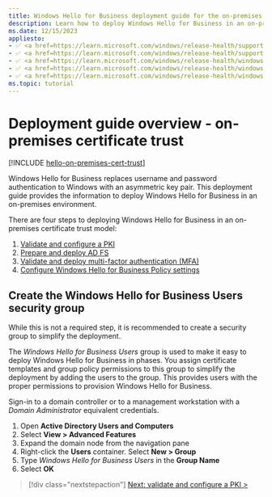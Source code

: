```yaml
---
title: Windows Hello for Business deployment guide for the on-premises certificate trust model
description: Learn how to deploy Windows Hello for Business in an on-premises, certificate trust model.
ms.date: 12/15/2023
appliesto: 
- ✅ <a href=https://learn.microsoft.com/windows/release-health/supported-versions-windows-client target=_blank>Windows 11</a>
- ✅ <a href=https://learn.microsoft.com/windows/release-health/supported-versions-windows-client target=_blank>Windows 10</a>
- ✅ <a href=https://learn.microsoft.com/windows/release-health/windows-server-release-info target=_blank>Windows Server 2022</a>
- ✅ <a href=https://learn.microsoft.com/windows/release-health/windows-server-release-info target=_blank>Windows Server 2019</a>
- ✅ <a href=https://learn.microsoft.com/windows/release-health/windows-server-release-info target=_blank>Windows Server 2016</a>
ms.topic: tutorial
---
```

# Deployment guide overview - on-premises certificate trust

[!INCLUDE [hello-on-premises-cert-trust](./includes/hello-on-premises-cert-trust.md)]

Windows Hello for Business replaces username and password authentication to Windows with an asymmetric key pair. This deployment guide provides the information to deploy Windows Hello for Business in an on-premises environment.

There are four steps to deploying Windows Hello for Business in an on-premises certificate trust model:

1. [Validate and configure a PKI](hello-cert-trust-validate-pki.md)
1. [Prepare and deploy AD FS](hello-cert-trust-adfs.md)
1. [Validate and deploy multi-factor authentication (MFA)](hello-cert-trust-validate-deploy-mfa.md)
1. [Configure Windows Hello for Business Policy settings](hello-cert-trust-policy-settings.md)

## Create the Windows Hello for Business Users security group

While this is not a required step, it is recommended to create a security group to simplify the deployment.

The *Windows Hello for Business Users* group is used to make it easy to deploy Windows Hello for Business in phases. You assign certificate templates and group policy permissions to this group to simplify the deployment by adding the users to the group. This provides users with the proper permissions to provision Windows Hello for Business.

Sign-in to a domain controller or to a management workstation with a *Domain Administrator* equivalent credentials.

1. Open **Active Directory Users and Computers**
1. Select **View > Advanced Features**
1. Expand the domain node from the navigation pane
1. Right-click the **Users** container. Select **New > Group**
1. Type *Windows Hello for Business Users* in the **Group Name**
1. Select **OK**

> [!div class="nextstepaction"]
> [Next: validate and configure a PKI >](hello-cert-trust-validate-pki.md)